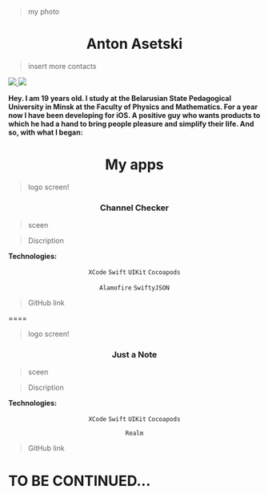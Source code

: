 >my photo
<h1 align="center">Anton Asetski</h1>

<p align="center">

>insert more contacts
<a href="https://github.com/daniel-reiling">

<img src="https://img.shields.io/static/v1?label=Github&message=Anton-Asetski&color=darkgrey">

</a>

<a href="grizzliboom@gmail.com">

<img src="https://img.shields.io/static/v1?label=Email&message=Anton&color=F7831">

</a>
</p>

<p align="center">

**Hey. I am 19 years old. I study at the Belarusian State Pedagogical University in Minsk at the Faculty of Physics and Mathematics. For a year now I have been developing for iOS. A positive guy who wants products to which he had a hand to bring people pleasure and simplify their life. And so, with what I began:**

</p>

  

<h1 align="center">My apps</h1>

  

<p align="center">

>logo screen!
</p>

<h3 align="center"> Channel Checker</h3>
<p align="center">

>sceen

</a>

</p>

<p align="center">

>Discription

</p>

**Technologies:**

<p align="center">
<code>XCode</code>
<code>Swift</code>
<code>UIKit</code>
<code>Cocoapods</code>
</p>
<p align="center">
<code>Alamofire</code>
<code>SwiftyJSON</code>

>GitHub link 
</p>


====
<p align="center">

>logo screen!
</p>
<h3 align="center"> Just a Note</h3>

>sceen


</a>

</p>

<p align="center">

>Discription
</p>

**Technologies:**

<p align="center">
<code>XCode</code>
<code>Swift</code>
<code>UIKit</code>
<code>Cocoapods</code>

<p align="center">
<code>Realm</code>
</p>

>GitHub link 
</p>

# TO BE CONTINUED...


